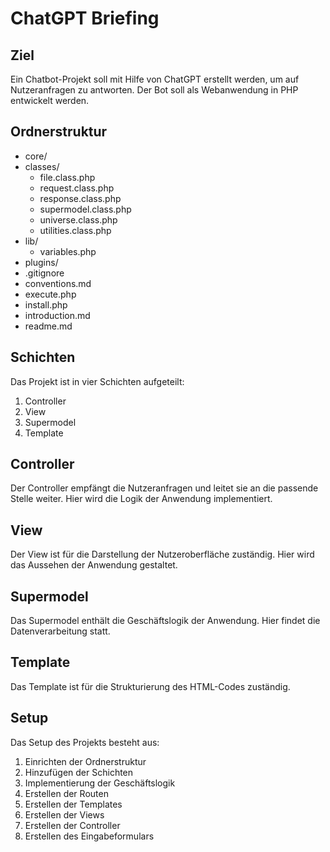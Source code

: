 # ChatGPT Briefing

## Ziel
Ein Chatbot-Projekt soll mit Hilfe von ChatGPT erstellt werden, um auf Nutzeranfragen zu antworten. Der Bot soll als Webanwendung in PHP entwickelt werden.

## Ordnerstruktur
- core/
- classes/
    - file.class.php
    - request.class.php
    - response.class.php
    - supermodel.class.php
    - universe.class.php
    - utilities.class.php
- lib/
    - variables.php
- plugins/
- .gitignore
- conventions.md
- execute.php
- install.php
- introduction.md
- readme.md

## Schichten
Das Projekt ist in vier Schichten aufgeteilt:

1. Controller
2. View
3. Supermodel
4. Template

## Controller
Der Controller empfängt die Nutzeranfragen und leitet sie an die passende Stelle weiter. Hier wird die Logik der Anwendung implementiert.

## View
Der View ist für die Darstellung der Nutzeroberfläche zuständig. Hier wird das Aussehen der Anwendung gestaltet.

## Supermodel
Das Supermodel enthält die Geschäftslogik der Anwendung. Hier findet die Datenverarbeitung statt.

## Template
Das Template ist für die Strukturierung des HTML-Codes zuständig.

## Setup
Das Setup des Projekts besteht aus:

1. Einrichten der Ordnerstruktur
2. Hinzufügen der Schichten
3. Implementierung der Geschäftslogik
4. Erstellen der Routen
5. Erstellen der Templates
6. Erstellen der Views
7. Erstellen der Controller
8. Erstellen des Eingabeformulars
